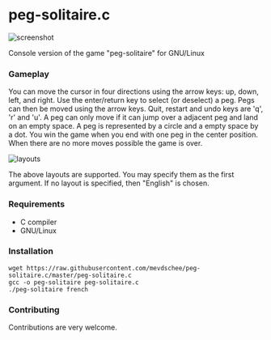 peg-solitaire.c
======

![screenshot](http://www.leaseweblabs.com/wp-content/uploads/2014/11/peg-solitaire.png?new)

Console version of the game "peg-solitaire" for GNU/Linux

### Gameplay

You can move the cursor in four directions using the arrow keys: up, down, left, and right. Use the enter/return key to select (or deselect) a peg. Pegs can then be moved using the arrow keys. Quit, restart and undo keys are 'q', 'r' and 'u'. A peg can only move if it can jump over a adjacent peg and land on an empty space. A peg is represented by a circle and a empty space by a dot. You win the game when you end with one peg in the center position. When there are no more moves possible the game is over.

![layouts](http://www.leaseweblabs.com/wp-content/uploads/2014/11/peg-solitaire_layouts.png)

The above layouts are supported. You may specify them as the first argument. If no layout is specified, then "English" is chosen.

### Requirements

- C compiler
- GNU/Linux

### Installation

```
wget https://raw.githubusercontent.com/mevdschee/peg-solitaire.c/master/peg-solitaire.c
gcc -o peg-solitaire peg-solitaire.c
./peg-solitaire french
```

### Contributing

Contributions are very welcome. 
